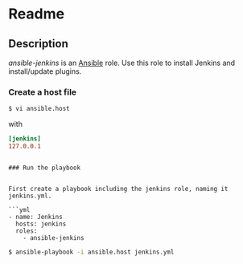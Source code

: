 # Readme

## Description

*ansible-jenkins* is an [Ansible](http://ansible.cc) role.
Use this role to install Jenkins and install/update plugins.

### Create a host file

```bash
$ vi ansible.host
```

with

```ini
[jenkins]
127.0.0.1 
```

```

### Run the playbook


First create a playbook including the jenkins role, naming it jenkins.yml.

```yml
- name: Jenkins
  hosts: jenkins
  roles:
    - ansible-jenkins
```


```bash
$ ansible-playbook -i ansible.host jenkins.yml
```
